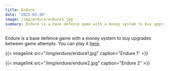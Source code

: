 ```yaml
---
title: Endure
date: "2023-03-30"
image: /img/endure/endure1.jpg
summary: Endure is a base defence game with a money system to buy upgrades between game attempts
---
```



Endure is a base defence game with a money system to buy upgrades between game attempts. You can play it [here](https://jasemagee.itch.io/endure).

{{< imagelink src="/img/endure/endure1.jpg" caption="Endure 1" >}}

{{< imagelink src="/img/endure/endure2.jpg" caption="Endure 2" >}}
